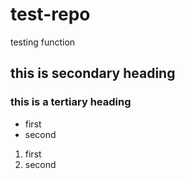 # test-repo
testing function 
## this is secondary heading
### this is a tertiary heading 
* first 
* second 
1. first 
2. second